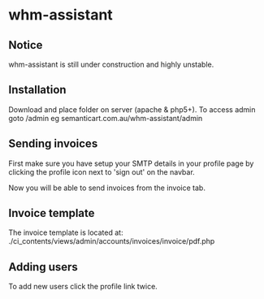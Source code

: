 whm-assistant
========================

Notice
------

whm-assistant is still under construction and highly unstable.


Installation
------------

Download and place folder on server (apache & php5+). To access admin goto /admin eg semanticart.com.au/whm-assistant/admin


Sending invoices
----------------

First make sure you have setup your SMTP details in your profile page by clicking the profile icon next to 'sign out' on the navbar. 

Now you will be able to send invoices from the invoice tab.


Invoice template
----------------

The invoice template is located at: ./ci_contents/views/admin/accounts/invoices/invoice/pdf.php

Adding users
------------

To add new users click the profile link twice. 